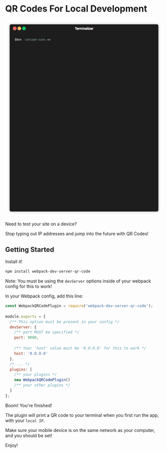 # QR Codes For Local Development

![Demo](demo.gif)

Need to test your site on a device?

Stop typing out IP addresses and jump into the future with QR Codes!

## Getting Started

Install it!
```sh
npm install webpack-dev-server-qr-code
```

Note: You must be using the `devServer` options inside of your webpack config for this to work!

In your Webpack config, add this line:

```js
const WebpackQRCodePlugin = require('webpack-dev-server-qr-code');

module.exports = {
  /** This option must be present in your config */
  devServer: {
    /** port MUST be specified */
    port: 9000,

    /** Your 'host' value must be '0.0.0.0' for this to work */
    host: '0.0.0.0'
  },
  /* ... */
  plugins: [
    /** your plugins */
    new WebpackQRCodePlugin()
    /** your other plugins */
  ]
};

```

Boom! You're finished!

The plugin will print a QR code to your terminal when you first run the app, with your `local IP`.

Make sure your mobile device is on the same network as your computer, and you should be set!

Enjoy!

